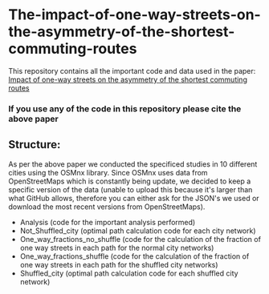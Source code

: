 # The-impact-of-one-way-streets-on-the-asymmetry-of-the-shortest-commuting-routes

This repository contains all the important code and data used in the paper: [Impact of one-way streets on the asymmetry of the shortest commuting routes](https://journals.aps.org/prresearch/abstract/10.1103/PhysRevResearch.4.023053)

### If you use any of the code in this repository please cite the above paper

## Structure:

As per the above paper we conducted the specificed studies in 10 different cities using the OSMnx library. Since OSMnx uses data from OpenStreetMaps which is constantly being update, we decided to keep a specific version of the data (unable to upload this because it's larger than what GitHub allows, therefore you can either ask for the JSON's we used or download the most recent versions from OpenStreetMaps).

- Analysis (code for the important analysis performed)
- Not_Shuffled_city (optimal path calculation code for each city network)
- One_way_fractions_no_shuffle (code for the calculation of the fraction of one way streets in each path for the normal city networks)
- One_way_fractions_shuffle (code for the calculation of the fraction of one way streets in each path for the shuffled city networks)
- Shuffled_city (optimal path calculation code for each shuffled city network)
